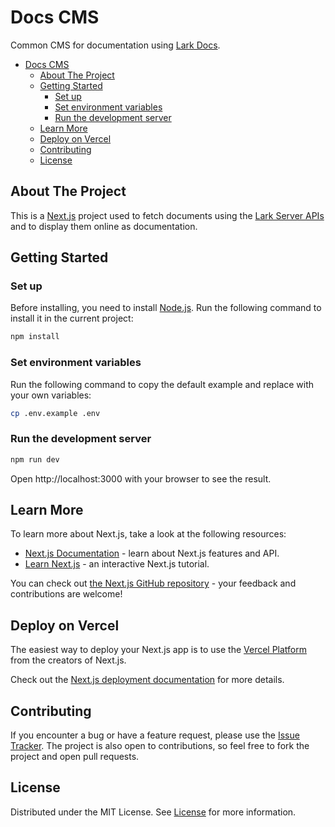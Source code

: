 # Docs CMS

Common CMS for documentation using [Lark Docs](https://www.larksuite.com/en_us/product/creation).

- [Docs CMS](#docs-cms)
  - [About The Project](#about-the-project)
  - [Getting Started](#getting-started)
    - [Set up](#set-up)
    - [Set environment variables](#set-environment-variables)
    - [Run the development server](#run-the-development-server)
  - [Learn More](#learn-more)
  - [Deploy on Vercel](#deploy-on-vercel)
  - [Contributing](#contributing)
  - [License](#license)

## About The Project

This is a [Next.js](https://nextjs.org/) project used to fetch documents using the [Lark Server APIs](https://open.larksuite.com/document/server-docs/getting-started/server-api-list) and to display them online as documentation.

## Getting Started

### Set up

Before installing, you need to install [Node.js](https://nodejs.org/en). Run the following command to install it in the current project:

```sh
npm install
```

### Set environment variables

Run the following command to copy the default example and replace with your own variables:

```bash
cp .env.example .env
```

### Run the development server

```bash
npm run dev
```

Open http://localhost:3000 with your browser to see the result.

## Learn More

To learn more about Next.js, take a look at the following resources:

- [Next.js Documentation](https://nextjs.org/docs) - learn about Next.js features and API.
- [Learn Next.js](https://nextjs.org/learn) - an interactive Next.js tutorial.

You can check out [the Next.js GitHub repository](https://github.com/vercel/next.js/) - your feedback and contributions are welcome!

## Deploy on Vercel

The easiest way to deploy your Next.js app is to use the [Vercel Platform](https://vercel.com/new?utm_medium=default-template&filter=next.js&utm_source=create-next-app&utm_campaign=create-next-app-readme) from the creators of Next.js.

Check out the [Next.js deployment documentation](https://nextjs.org/docs/deployment) for more details.

## Contributing

If you encounter a bug or have a feature request, please use the [Issue Tracker](https://github.com/AElfProject/aelf-dapp-factory/issues/new). The project is also open to contributions, so feel free to fork the project and open pull requests.

## License

Distributed under the MIT License. See [License](LICENSE) for more information.
